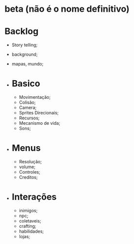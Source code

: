 # beta (não é o nome definitivo)

# Backlog

- Story telling;
- background;
- mapas, mundo;

- # Basico
    - Movimentação;
    - Colisão;
    - Camera;
    - Sprites Direcionais;
    - Recursos;
    - Mecanismo de vida;
    - Sons;

- # Menus
    - Resolução;
    - volume;
    - Controles;
    - Creditos;

- # Interações
    - inimigos;
    - npc;
    - coletaveis;
    - crafting;
    - habilidades;
    - lojas;